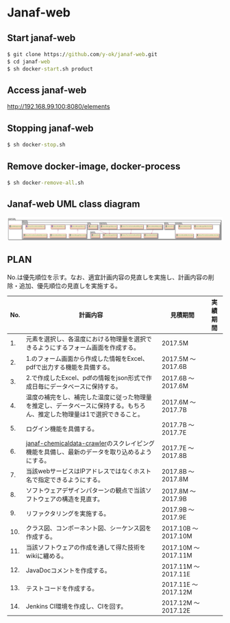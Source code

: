 # Janaf-web

## Start janaf-web

```cmd
$ git clone https://github.com/y-ok/janaf-web.git
$ cd janaf-web
$ sh docker-start.sh product
```

## Access janaf-web
  http://192.168.99.100:8080/elements  

## Stopping janaf-web

```cmd
$ sh docker-stop.sh
```

## Remove docker-image, docker-process

```cmd
$ sh docker-remove-all.sh
```

## Janaf-web UML class diagram

![](doc/janaf-web.png)

## PLAN

 No.は優先順位を示す。なお、適宜計画内容の見直しを実施し、計画内容の削除・追加、優先順位の見直しを実施する。

 |No.| 計画内容 |見積期間 | 実績期間 |
 | --- | ------------------------------------------------------------------------- | ---------------------- | ------ |
 |1. | 元素を選択し、各温度における物理量を選択できるようにするフォーム画面を作成する。 | 2017.5M |
 |2. | 1.のフォーム画面から作成した情報をExcel、pdfで出力する機能を具備する。| 2017.5M 〜 2017.6B |
 |3. | 2.で作成したExcel、pdfの情報をjson形式で作成日毎にデータベースに保持する。| 2017.6B 〜 2017.6M |
 |4. | 温度の補完をし、補完した温度に従った物理量を推定し、データベースに保持する。もちろん、推定した物理量は1で選択できること。| 2017.6M 〜 2017.7B |
 |5. | ログイン機能を具備する。 | 2017.7B 〜 2017.7E |
 |6. | [janaf-chemicaldata-crawler](https://github.com/y-ok/janaf-chemicaldata-crawler)のスクレイピング機能を具備し、最新のデータを取り込めるようにする。| 2017.7E 〜 2017.8B |
 |7. | 当該webサービスはIPアドレスではなくホスト名で指定できるようにする。| 2017.8B 〜 2017.8M |
 |8. | ソフトウェアデザインパターンの観点で当該ソフトウェアの構造を見直す。| 2017.8M 〜 2017.9B |
 |9. | リファクタリングを実施する。| 2017.9B 〜 2017.9E |
 |10.| クラス図、コンポーネント図、シーケンス図を作成する。| 2017.10B 〜 2017.10M |
 |11.| 当該ソフトウェアの作成を通して得た技術をwikiに纏める。| 2017.10M 〜 2017.11M |
 |12.| JavaDocコメントを作成する。 | 2017.11M 〜 2017.11E |
 |13.| テストコードを作成する。| 2017.11E 〜 2017.12M |
 |14.| Jenkins CI環境を作成し、CIを回す。 | 2017.12M 〜 2017.12E |